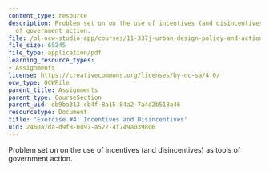 ```yaml
---
content_type: resource
description: Problem set on on the use of incentives (and disincentives) as tools
  of government action.
file: /ol-ocw-studio-app/courses/11-337j-urban-design-policy-and-action-spring-2007/2460a7dad9f80897a5224f749a039806_exercise4.pdf
file_size: 65245
file_type: application/pdf
learning_resource_types:
- Assignments
license: https://creativecommons.org/licenses/by-nc-sa/4.0/
ocw_type: OCWFile
parent_title: Assignments
parent_type: CourseSection
parent_uid: db9ba313-cb4f-8a15-84a2-7a4d2b518a46
resourcetype: Document
title: 'Exercise #4: Incentives and Disincentives'
uid: 2460a7da-d9f8-0897-a522-4f749a039806
---
```

Problem set on on the use of incentives (and disincentives) as tools of government action.